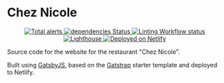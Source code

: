# Chez Nicole

<p align="center">
  <a href="https://lgtm.com/projects/g/browniebroke/chez-nicole-web/alerts/">
    <img src="https://img.shields.io/lgtm/alerts/github/browniebroke/chez-nicole-web?logo=lgtm&logoColor=white&style=flat-square" alt="Total alerts">
  </a>
  <a href="https://david-dm.org/browniebroke/chez-nicole-web">
    <img src="https://img.shields.io/david/browniebroke/chez-nicole-web?logo=npm&logoColor=white&style=flat-square" alt="dependencies Status"/>
  </a>
  <a href="https://github.com/browniebroke/chez-nicole-web/actions?query=workflow%3ALint">
    <img alt="Linting Workflow status" src="https://img.shields.io/github/workflow/status/browniebroke/chez-nicole-web/Lint/master?label=Lint&logo=github&logoColor=white&style=flat-square">
  </a>
  <a href="https://github.com/browniebroke/chez-nicole-web/actions?query=workflow%3ALighthouse">
    <img src="https://img.shields.io/github/workflow/status/browniebroke/chez-nicole-web/Lighthouse/master?label=Lighthouse&logo=github&logoColor=white&style=flat-square" alt="Lighthouse"/>
  </a>
  <a href="https://app.netlify.com/sites/chez-nicole/deploys">
    <img src="https://img.shields.io/netlify/7c82bb03-2d9f-44d2-b526-b88616cbe41a?label=Netlify&logo=netlify&logoColor=white&style=flat-square" alt="Deployed on Netlify"/>
  </a>
</p>

Source code for the website for the restaurant "Chez Nicole".

Built using [GatsbyJS](https://www.gatsbyjs.org/), based on the
[Gatstrap](https://github.com/jaxx2104/gatsby-starter-bootstrap) starter template and deployed to Netlify.
